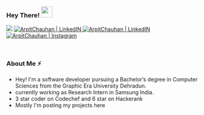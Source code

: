 ### Hey There! <img src="https://github.com/TheDudeThatCode/TheDudeThatCode/blob/master/Assets/wave.gif" width="29px">

<p align="center">
  
![](https://komarev.com/ghpvc/?username=chauhanarpit09&color=blueviolet&label=Profile+Views)
<a href="https://www.linkedin.com/in/arpit-chauhan-6115b4171/">
<img alt="ArpitChauhan | LinkedIN"  src="https://img.shields.io/badge/linkedin-%230077B5.svg?&style=for-the-badge&logo=linkedin&logoColor=white" />
</a> 
<a href="https://arpit09chauhan.medium.com/" target="_blank">
<img alt="ArpitChauhan | LinkedIN"  src="https://img.shields.io/badge/Medium-%23344955.svg?&style=for-the-badge&logo=Medium&logoColor=black" />  
</a>
<a href="">
<img alt="ArpitChauhan | Instagram"  src="https://img.shields.io/badge/instagram-%23E4405F.svg?&style=for-the-badge&logo=instagram&logoColor=white" />
</a>
</p>
<br>

### About Me ⚡️
- Hey! I'm a  software developer pursuing a Bachelor’s degree in Computer Sciences from the Graphic Era University Dehradun.
- currently working as Research Intern in Samsung India.
- 3 star coder on Codechef and 6 star on Hackerank
- Mostly I'm posting my projects here

<!--
Tech Stack
<code><img height="20" src="https://raw.githubusercontent.com/github/explore/80688e429a7d4ef2fca1e82350fe8e3517d3494d/topics/javascript/javascript.png"></code>
<code><img height="20" src="https://raw.githubusercontent.com/github/explore/80688e429a7d4ef2fca1e82350fe8e3517d3494d/topics/react/react.png"></code>
<code><img height="20" src="https://raw.githubusercontent.com/github/explore/80688e429a7d4ef2fca1e82350fe8e3517d3494d/topics/nodejs/nodejs.png"></code>
<code><img height="20" src="https://raw.githubusercontent.com/github/explore/80688e429a7d4ef2fca1e82350fe8e3517d3494d/topics/html/html.png"></code>
<code><img height="20" src="https://raw.githubusercontent.com/github/explore/80688e429a7d4ef2fca1e82350fe8e3517d3494d/topics/css/css.png"></code>
<code><img height="20" src="https://raw.githubusercontent.com/github/explore/80688e429a7d4ef2fca1e82350fe8e3517d3494d/topics/cpp/cpp.png"></code>
<code><img height="20" src="https://raw.githubusercontent.com/github/explore/80688e429a7d4ef2fca1e82350fe8e3517d3494d/topics/mysql/mysql.png"></code>
<code><img height="20" src="https://raw.githubusercontent.com/github/explore/80688e429a7d4ef2fca1e82350fe8e3517d3494d/topics/git/git.png"></code>
<code><img height="20" src="https://raw.githubusercontent.com/github/explore/80688e429a7d4ef2fca1e82350fe8e3517d3494d/topics/visual-studio-code/visual-studio-code.png" /></code>
![Ghous' github stats](https://github-readme-stats.vercel.app/api?username=ghulamghousdev&theme=tokyonight&show_icons=true&count_private=true)
-->
